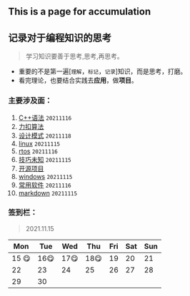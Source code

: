 ## This is a page for accumulation

## 记录对于**编程知识**的思考

> 学习知识要善于思考,思考,再思考。
- 重要的不是第一遍[`理解`，`标记`，`记录`]知识，而是思考，打磨。
- 看完理论，也要结合实践去**应用**，做**项目**。

### 主要涉及面：

1. [C++语法](documents/C++语法.md)  `20211116`
2. [力扣算法](documents/力扣算法.md)
3. [设计模式](documents/设计模式.md) `20211118`
4. [linux](documents/linux.md) `20211115`
5. [rtos](documents/rtos.md) `20211116`
6. [技巧未知](documents/技巧.md) `20211115`
7. [开源项目](documents/开源项目.md)
8. [windows](documents/windows.md) `20211115`
9. [常用软件](documents/常用软件.md) `20211116`
10. [markdown](documents/markdown.md) `20211115`

### 签到栏：

> 2021.11.15

| Mon      | Tue     | Wed     | Thu     | Fri  | Sat  | Sun  |
| -------- | ------- | ------- | ------- | ---- | ---- | ---- |
| 15 :yum: | 16:yum: | 17:yum: | 18:yum: | 19   | 20   | 21   |
| 22       | 23      | 24      | 25      | 26   | 27   | 28   |
| 29       | 30      |         |         |      |      |      |